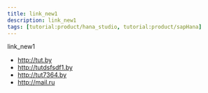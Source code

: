 ```yaml
---
title: link_new1
description: link_new1
tags: [tutorial:product/hana_studio, tutorial:product/sapHana]
---
```

link_new1

* http://tut.by
* http://tutdsfsdf1.by
* http://tut7364.by
* http://mail.ru
